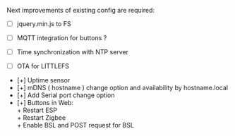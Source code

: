 Next improvements of existing config are required:

- [ ] jquery.min.js to FS
- [ ] MQTT integration for buttons ? 

- [ ] Time synchronization with NTP server
- [ ] OTA for LITTLEFS

+ [+] Uptime sensor
+ [+] mDNS ( hostname ) change option and availability by hostname.local
+ [+] Add Serial port change option
+ [+] Buttons in Web: <br>
	  + Restart ESP<br>
	  + Restart Zigbee<br>
	  + Enable BSL and POST request for BSL
